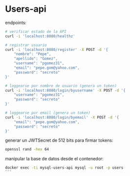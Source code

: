 # Users-api

endpoints:

```bash
# verificar estado de la API
curl -i 'localhost:8080/healthz'

# registrar usuario
curl -i 'localhost:8080/register' -X POST -d '{
    "nombre": "Pepe",
    "apellido": "Gomez",
    "username": "pgomez31",
    "email": "pepe.gom@yahoo.com",
    "password": "secreto"
}'

# loggearse por nombre de usuario (genera un token)
curl -i 'localhost:8080/login/byusername' -X POST -d '{
    "username": "pgomez31",
    "password": "secreto"
}'

# loggearse por email (genera un token)
curl -i 'localhost:8080/login/byemail' -X POST -d '{
    "email": "pepe.gom@yahoo.com",
    "password": "secreto"
}'
```

generar un JWTSecret de 512 bits para firmar tokens:

```bash
openssl rand -hex 64

```

manipular la base de datos desde el contenedor:

````bash
docker exec -ti mysql-users-api mysql -u root -p users
```
